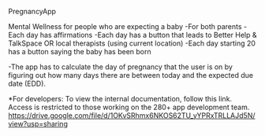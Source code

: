 PregnancyApp

Mental Wellness for people who are expecting a baby
-For both parents
-Each day has affirmations 
-Each day has a button that leads to Better Help & TalkSpace OR local therapists (using current location)
-Each day starting 20 has a button saying the baby has been born

-The app has to calculate the day of pregnancy that the user is on by figuring out how many days there are between today and the expected due date (EDD).

*For developers: To view the internal documentation, follow this link. Access is restricted to those working on the 280+ app development team. https://drive.google.com/file/d/1OKvSRhmx6NKOS62TU_yYPRxTRLLAJd5N/view?usp=sharing
